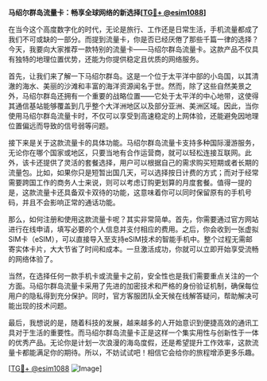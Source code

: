 **马绍尔群岛流量卡：畅享全球网络的新选择[[TG💪+ @esim1088](https://t.me/s/esim1088)]**

在当今这个高度数字化的时代，无论是旅行、工作还是日常生活，手机流量都成了我们不可或缺的一部分。而提到流量卡，你是否已经厌倦了那些千篇一律的选择？今天，我要向大家推荐一款特别的流量卡——马绍尔群岛流量卡。这款产品不仅具有独特的地理位置优势，还能为你提供稳定且优质的网络服务。

首先，让我们来了解一下马绍尔群岛。这是一个位于太平洋中部的小岛国，以其清澈的海水、美丽的沙滩和丰富的海洋资源闻名于世。然而，除了这些自然美景之外，马绍尔群岛还拥有一个重要的战略位置——它处于太平洋的中心地带，这使得其通信基站能够覆盖到几乎整个大洋洲地区以及部分亚洲、美洲区域。因此，当你使用马绍尔群岛流量卡时，不仅可以享受到高速稳定的上网体验，还能避免因地理位置偏远而导致的信号弱等问题。

接下来是关于这款流量卡的具体功能。马绍尔群岛流量卡支持多种国际漫游服务，无论你在哪个国家或地区，只要当地有合作运营商，就可以轻松连接互联网。此外，该卡还提供了灵活的套餐选择，用户可以根据自己的需求购买短期或者长期的流量包。比如，如果你只是短暂出国几天，可以选择按日计费的方式；而对于经常需要跨国工作的商务人士来说，则可以考虑订购更划算的月度套餐。值得一提的是，这款流量卡还具备双卡双待的功能，这意味着你可以同时保留原有的手机号码，并且不会影响正常的通话功能。

那么，如何注册和使用这款流量卡呢？其实非常简单。首先，你需要通过官方网站进行在线申请，填写必要的个人信息并支付相应的费用。之后，你会收到一张虚拟SIM卡（eSIM），可以直接导入至支持eSIM技术的智能手机中。整个过程无需邮寄实体卡片，大大节省了时间和成本。一旦激活成功，你就可以立即开始享受流畅的网络体验了。

当然，在选择任何一款手机卡或流量卡之前，安全性也是我们需要重点关注的一个方面。马绍尔群岛流量卡采用了先进的加密技术和严格的身份验证机制，确保每位用户的隐私得到充分保护。同时，官方客服团队全天候在线解答疑问，帮助解决可能出现的技术问题。

最后，我想说的是，随着科技的发展，越来越多的人开始意识到便捷高效的通讯工具对于生活的重要性。而马绍尔群岛流量卡正是这样一个集实用性与创新性于一体的优秀产品。无论你是计划一次浪漫的海岛度假，还是希望提升工作效率，这款流量卡都能满足你的期待。所以，不妨试试吧！相信它会给你的旅程增添更多乐趣。

[[TG💪+ @esim1088](https://t.me/s/esim1088) ![Image](https://i.postimg.cc/4NQfJmqS/Snipaste-2025-05-13-00-14-12.png)]